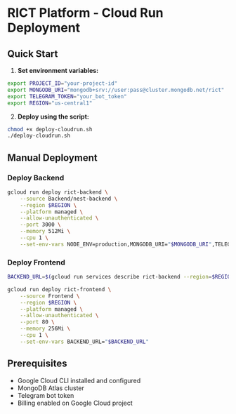 # RICT Platform - Cloud Run Deployment

## Quick Start

1. **Set environment variables:**
```bash
export PROJECT_ID="your-project-id"
export MONGODB_URI="mongodb+srv://user:pass@cluster.mongodb.net/rict"
export TELEGRAM_TOKEN="your_bot_token"
export REGION="us-central1"
```

2. **Deploy using the script:**
```bash
chmod +x deploy-cloudrun.sh
./deploy-cloudrun.sh
```

## Manual Deployment

### Deploy Backend
```bash
gcloud run deploy rict-backend \
    --source Backend/nest-backend \
    --region $REGION \
    --platform managed \
    --allow-unauthenticated \
    --port 3000 \
    --memory 512Mi \
    --cpu 1 \
    --set-env-vars NODE_ENV=production,MONGODB_URI="$MONGODB_URI",TELEGRAM_TOKEN="$TELEGRAM_TOKEN"
```

### Deploy Frontend
```bash
BACKEND_URL=$(gcloud run services describe rict-backend --region=$REGION --format='value(status.url)')

gcloud run deploy rict-frontend \
    --source Frontend \
    --region $REGION \
    --platform managed \
    --allow-unauthenticated \
    --port 80 \
    --memory 256Mi \
    --cpu 1 \
    --set-env-vars BACKEND_URL="$BACKEND_URL"
```

## Prerequisites
- Google Cloud CLI installed and configured
- MongoDB Atlas cluster
- Telegram bot token
- Billing enabled on Google Cloud project

